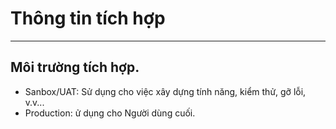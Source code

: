 # Thông tin tích hợp

---

## Môi trường tích hợp.
- Sanbox/UAT: Sử dụng cho việc xây dựng tính năng, kiểm thử, gỡ lỗi, v.v...
- Production: ử dụng cho Người dùng cuối.